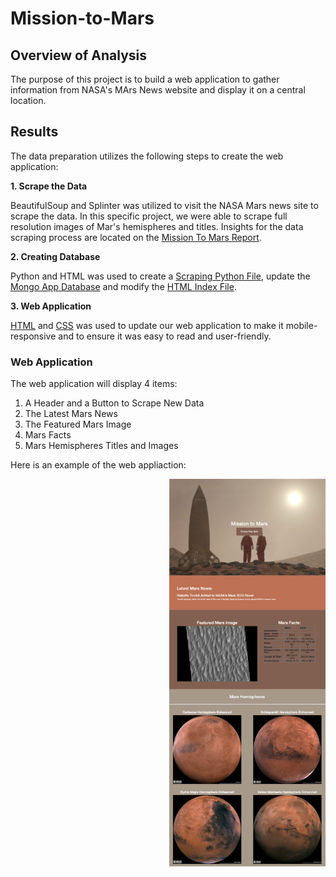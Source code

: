 # Mission-to-Mars

## Overview of Analysis

The purpose of this project is to build a web application to gather information from NASA's MArs News website and display it on a central location. 

## Results

The data preparation utilizes the following steps to create the web application:

**1. Scrape the Data**

BeautifulSoup and Splinter was utilized to visit the NASA Mars news site to scrape the data. In this specific project, we were able to scrape full resolution images of Mar's hemispheres and titles. Insights for the data scraping process are located on the <a href="Mission_to_Mars_Challenge.ipynb">Mission To Mars Report</a>. 

**2. Creating Database**

Python and HTML was used to create a <a href="scraping.py">Scraping Python File</a>, update the <a href="app.py">Mongo App Database</a> and modify the <a href="templates/index.html">HTML Index File</a>. 

**3. Web Application**

<a href="templates/index.html">HTML</a> and <a href="static/styles.css">CSS</a> was used to update our web application to make it mobile-responsive and to ensure it was easy to read and user-friendly.

### Web Application

The web application will display 4 items:

1. A Header and a Button to Scrape New Data
2. The Latest Mars News
3. The Featured Mars Image
4. Mars Facts
5. Mars Hemispheres Titles and Images

Here is an example of the web appliaction: 

<img align="right" src="Analysis/sample.png" width="250">